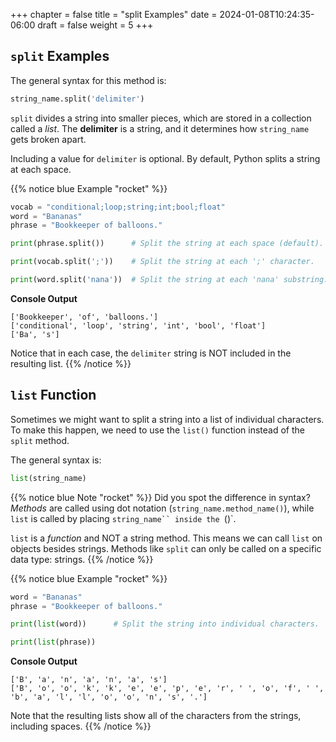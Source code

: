 +++
chapter = false
title = "split Examples"
date = 2024-01-08T10:24:35-06:00
draft = false
weight = 5
+++

## ``split`` Examples

The general syntax for this method is:

```python
string_name.split('delimiter')
```

`split` divides a string into smaller pieces, which are stored in a collection
called a *list*. The **delimiter** is a string, and it determines how
`string_name` gets broken apart.

Including a value for `delimiter` is optional. By default, Python splits a
string at each space.

{{% notice blue Example "rocket" %}}
```python
vocab = "conditional;loop;string;int;bool;float"
word = "Bananas"
phrase = "Bookkeeper of balloons."

print(phrase.split())      # Split the string at each space (default).

print(vocab.split(';'))    # Split the string at each ';' character.

print(word.split('nana'))  # Split the string at each 'nana' substring.
```

**Console Output**

```console
['Bookkeeper', 'of', 'balloons.']
['conditional', 'loop', 'string', 'int', 'bool', 'float']
['Ba', 's']
```

Notice that in each case, the `delimiter` string is NOT included in the
resulting list.
{{% /notice %}}

## `list` Function

Sometimes we might want to split a string into a list of individual characters.
To make this happen, we need to use the `list()` function instead of the
`split` method.

The general syntax is:

```python
list(string_name)
```

{{% notice blue Note "rocket" %}}
Did you spot the difference in syntax? *Methods* are called using dot
notation (`string_name.method_name()`), while `list` is called by
placing `string_name`` inside the `()`.

`list` is a *function* and NOT a string method. This means we can call
`list` on objects besides strings. Methods like `split` can only be
called on a specific data type: strings.
{{% /notice %}}

{{% notice blue Example "rocket" %}}
```python
word = "Bananas"
phrase = "Bookkeeper of balloons."

print(list(word))      # Split the string into individual characters.

print(list(phrase))
```

**Console Output**

```console
['B', 'a', 'n', 'a', 'n', 'a', 's']
['B', 'o', 'o', 'k', 'k', 'e', 'e', 'p', 'e', 'r', ' ', 'o', 'f', ' ', 'b', 'a', 'l', 'l', 'o', 'o', 'n', 's', '.']
```

Note that the resulting lists show all of the characters from the strings,
including spaces.
{{% /notice %}}